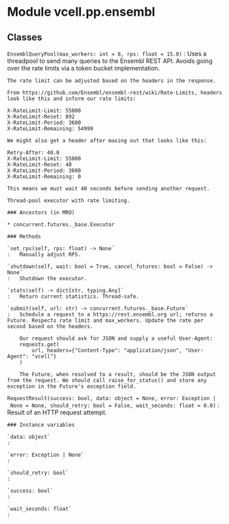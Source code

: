 Module vcell.pp.ensembl
=======================

Classes
-------

`EnsemblQueryPool(max_workers: int = 8, rps: float = 15.0)`
:   Uses a threadpool to send many queries to the Ensembl REST API. Avoids going over the rate limits via a token bucket implementation.
    
    The rate limit can be adjusted based on the headers in the response.
    
    From https://github.com/Ensembl/ensembl-rest/wiki/Rate-Limits, headers look like this and inform our rate limits:
    
    X-RateLimit-Limit: 55000
    X-RateLimit-Reset: 892
    X-RateLimit-Period: 3600
    X-RateLimit-Remaining: 54999
    
    We might also get a header after maxing out that looks like this:
    
    Retry-After: 40.0
    X-RateLimit-Limit: 55000
    X-RateLimit-Reset: 40
    X-RateLimit-Period: 3600
    X-RateLimit-Remaining: 0
    
    This means we must wait 40 seconds before sending another request.
    
    Thread-pool executor with rate limiting.

    ### Ancestors (in MRO)

    * concurrent.futures._base.Executor

    ### Methods

    `set_rps(self, rps: float) ‑> None`
    :   Manually adjust RPS.

    `shutdown(self, wait: bool = True, cancel_futures: bool = False) ‑> None`
    :   Shutdown the executor.

    `stats(self) ‑> dict[str, typing.Any]`
    :   Return current statistics. Thread-safe.

    `submit(self, url: str) ‑> concurrent.futures._base.Future`
    :   Schedule a request to a https://rest.ensembl.org url; returns a Future. Respects rate limit and max_workers. Update the rate per second based on the headers.
        
        Our request should ask for JSON and supply a useful User-Agent:
        requests.get(
            url, headers={"Content-Type": "application/json", "User-Agent": "vcell"}
        )
        
        The Future, when resolved to a result, should be the JSON output from the request. We should call raise_for_status() and store any exception in the Future's exception field.

`RequestResult(success: bool, data: object = None, error: Exception | None = None, should_retry: bool = False, wait_seconds: float = 0.0)`
:   Result of an HTTP request attempt.

    ### Instance variables

    `data: object`
    :

    `error: Exception | None`
    :

    `should_retry: bool`
    :

    `success: bool`
    :

    `wait_seconds: float`
    :